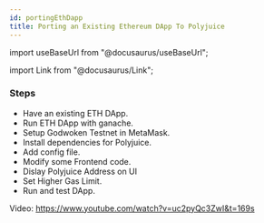 ```yaml
---
id: portingEthDapp
title: Porting an Existing Ethereum DApp To Polyjuice
---
```

import useBaseUrl from "@docusaurus/useBaseUrl";

import Link from "@docusaurus/Link";

### Steps

- Have an existing ETH DApp.
- Run ETH DApp with ganache.
- Setup Godwoken Testnet in MetaMask.
- Install dependencies for Polyjuice.
- Add config file.
- Modify some Frontend code.
- Dislay Polyjuice Address on UI
- Set Higher Gas Limit.
- Run and test DApp.

Video: https://www.youtube.com/watch?v=uc2pyQc3ZwI&t=169s
